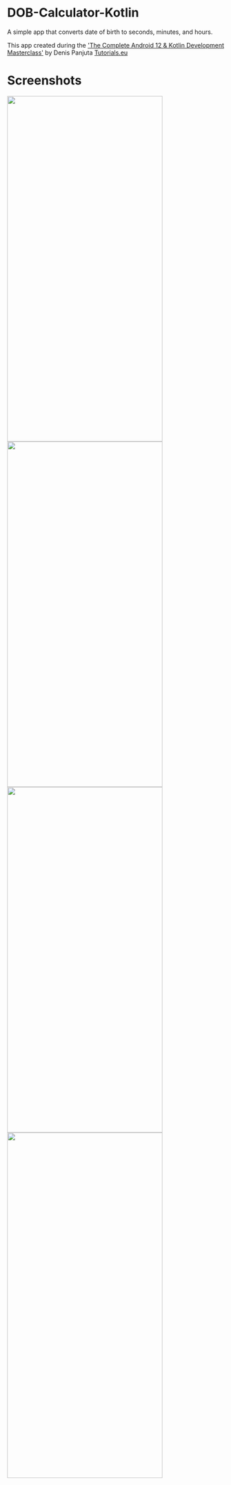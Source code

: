 # DOB-Calculator-Kotlin
A simple app that converts date of birth to seconds, minutes, and hours.

This app created during the ['The Complete Android 12 & Kotlin Development Masterclass'](https://www.udemy.com/course/android-kotlin-developer/) by Denis Panjuta [Tutorials.eu](https://tutorials.eu/)

# Screenshots
<p float="left">
<img src="https://github.com/s4dmach1ne/DOBCalc/blob/fd183f1fa3bd000e64723091bf021b505bbefeca/ss1.png" width="360" height="800">
<img src="https://github.com/s4dmach1ne/DOBCalc/blob/fd183f1fa3bd000e64723091bf021b505bbefeca/ss2.png" width="360" height="800">
<img src="https://github.com/s4dmach1ne/DOBCalc/blob/fd183f1fa3bd000e64723091bf021b505bbefeca/ss3.png" width="360" height="800">
<img src="https://github.com/s4dmach1ne/DOBCalc/blob/fd183f1fa3bd000e64723091bf021b505bbefeca/ss4.png" width="360" height="800">
</p>


